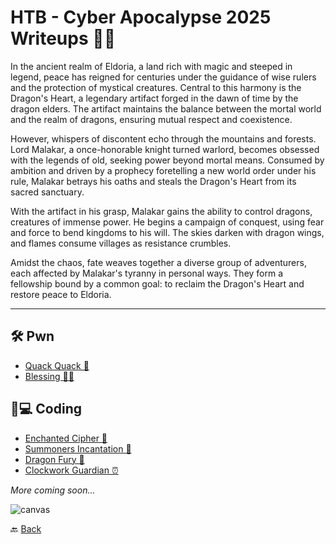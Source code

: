 # HTB - Cyber Apocalypse 2025 Writeups 🧠💥

In the ancient realm of Eldoria, a land rich with magic and steeped in legend, peace has reigned for centuries under the guidance of wise rulers and the protection of mystical creatures. Central to this harmony is the Dragon's Heart, a legendary artifact forged in the dawn of time by the dragon elders. The artifact maintains the balance between the mortal world and the realm of dragons, ensuring mutual respect and coexistence.

However, whispers of discontent echo through the mountains and forests. Lord Malakar, a once-honorable knight turned warlord, becomes obsessed with the legends of old, seeking power beyond mortal means. Consumed by ambition and driven by a prophecy foretelling a new world order under his rule, Malakar betrays his oaths and steals the Dragon's Heart from its sacred sanctuary.

With the artifact in his grasp, Malakar gains the ability to control dragons, creatures of immense power. He begins a campaign of conquest, using fear and force to bend kingdoms to his will. The skies darken with dragon wings, and flames consume villages as resistance crumbles.

Amidst the chaos, fate weaves together a diverse group of adventurers, each affected by Malakar's tyranny in personal ways. They form a fellowship bound by a common goal: to reclaim the Dragon's Heart and restore peace to Eldoria.

---

## 🛠️ Pwn
- [Quack Quack 🦆](./pwn/Quack%20Quack)
- [Blessing 🙏✨](./pwn/Blessing)

## 🧠💻 Coding
- [Enchanted Cipher 🔐](./coding/Enchanted%20Cipher)
- [Summoners Incantation 🔮](./coding/Summoners%20Incantation)
- [Dragon Fury 🐉](./coding/Dragon%20Fury)
- [Clockwork Guardian ⏰](./Clockwork%20Guardian)

_More coming soon..._

![canvas](https://github.com/user-attachments/assets/8e1a4f97-bc1b-4273-8211-cfef709750b6)

🔙 [Back](../../)

